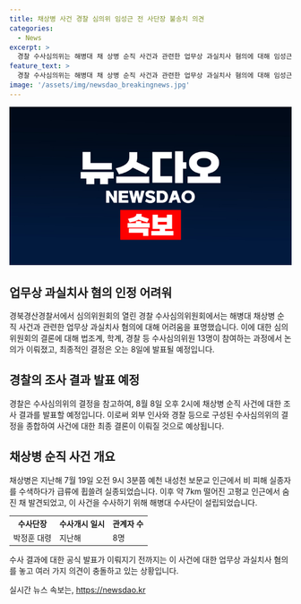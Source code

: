 ```yaml
---
title: 채상병 사건 경찰 심의위 임성근 전 사단장 불송치 의견
categories:
  - News
excerpt: >
  경찰 수사심의위는 해병대 채 상병 순직 사건과 관련한 업무상 과실치사 혐의에 대해 임성근 전 사단장과 하급 간부 2명 등 3명에 대해 인정하기 어렵다는 결론을 내렸다. 수사심의위원회는 외부 인사와 경찰 등 13명으로 구성돼 있었고, 그 결과 임 전 사단장에 불송치 의견을 낸 것으로 알려졌다. 경찰은 이들 의견을 참고해 수사 결과를 8일 발표할 예정이다. 해당 사건은 채 상병이 급류에 휩쓸려 숨진 사건으로, 관계자 8명이 업무상 과실치사 혐의를 받고 있다.
feature_text: >
  경찰 수사심의위는 해병대 채 상병 순직 사건과 관련한 업무상 과실치사 혐의에 대해 임성근 전 사단장과 하급 간부 2명 등 3명에 대해 인정하기 어렵다는 결론을 내렸다. 수사심의위원회는 외부 인사와 경찰 등 13명으로 구성돼 있었고, 그 결과 임 전 사단장에 불송치 의견을 낸 것으로 알려졌다. 경찰은 이들 의견을 참고해 수사 결과를 8일 발표할 예정이다. 해당 사건은 채 상병이 급류에 휩쓸려 숨진 사건으로, 관계자 8명이 업무상 과실치사 혐의를 받고 있다.
image: '/assets/img/newsdao_breakingnews.jpg'
---
```


<p><img src="/assets/img/newsdao_breakingnews.jpg" alt="flaretime 속보" /></p>

<h2 data-ke-size="size26">업무상 과실치사 혐의 인정 어려워</h2>

<p data-ke-size="size16">경북경산경찰서에서 심의위원회의 열린 경찰 수사심의위원회에서는 해병대 채상병 순직 사건과 관련한 업무상 과실치사 혐의에 대해 어려움을 표명했습니다. 이에 대한 심의위원회의 결론에 대해 법조계, 학계, 경찰 등 수사심의위원 13명이 참여하는 과정에서 논의가 이뤄졌고, 최종적인 결정은 오는 8일에 발표될 예정입니다. </p>

<h2 data-ke-size="size26">경찰의 조사 결과 발표 예정</h2>

<p data-ke-size="size16">경찰은 수사심의위의 결정을 참고하여, 8월 8일 오후 2시에 채상병 순직 사건에 대한 조사 결과를 발표할 예정입니다. 이로써 외부 인사와 경찰 등으로 구성된 수사심의위의 결정을 종합하여 사건에 대한 최종 결론이 이뤄질 것으로 예상됩니다.</p>

<h2 data-ke-size="size26">채상병 순직 사건 개요</h2>

<p data-ke-size="size16">채상병은 지난해 7월 19일 오전 9시 3분쯤 예천 내성천 보문교 인근에서 비 피해 실종자를 수색하다가 급류에 휩쓸려 실종되었습니다. 이후 약 7km 떨어진 고평교 인근에서 숨진 채 발견되었고, 이 사건을 수사하기 위해 해병대 수사단이 설립되었습니다. </p>

<table>
    <tr>
        <th>수사단장</th>
        <th>수사개시 일시</th>
        <th>관계자 수</th>
    </tr>
    <tr>
        <td>박정훈 대령</td>
        <td>지난해</td>
        <td>8명</td>
    </tr>
</table>

<p data-ke-size="size16">수사 결과에 대한 공식 발표가 이뤄지기 전까지는 이 사건에 대한 업무상 과실치사 혐의를 놓고 여러 가지 의견이 충돌하고 있는 상황입니다.</p>
실시간 뉴스 속보는, <a href="https://newsdao.kr" rel="dofollow">https://newsdao.kr</a>


